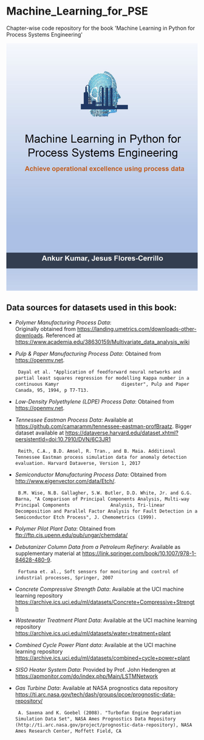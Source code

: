 # Machine_Learning_for_PSE

Chapter-wise code repository for the book 'Machine Learning in Python for Process Systems Engineering'

![](/Images/coverPage.JPG)

## Data sources for datasets used in this book:
- *Polymer Manufacturing Process Data*:  
       Originally obtained from https://landing.umetrics.com/downloads-other-downloads. 
       Referenced at https://www.academia.edu/38630159/Multivariate_data_analysis_wiki
       
             
- *Pulp & Paper Manufacturing Process Data*:
       Obtained from https://openmv.net. 
       
       Dayal et al. "Application of feedforward neural networks and partial least squares regression for modelling Kappa number in a continuous Kamyr                       digester", Pulp and Paper Canada, 95, 1994, p T7-T13.
       
           
- *Low-Density Polyethylene (LDPE) Process Data*:
       Obtained from https://openmv.net.

           
- *Tennessee Eastman Process Data*: 
       Available at https://github.com/camaramm/tennessee-eastman-profBraatz. Bigger dataset available at https://dataverse.harvard.edu/dataset.xhtml?persistentId=doi:10.7910/DVN/6C3JR1
       
       Reith, C.A., B.D. Amsel, R. Tran., and B. Maia. Additional Tennessee Eastman process simulation data for anomaly detection evaluation. Harvard Dataverse, Version 1, 2017
       
- *Semiconductor Manufacturing Process Data*: 
       Obtained from http://www.eigenvector.com/data/Etch/. 
       
       B.M. Wise, N.B. Gallagher, S.W. Butler, D.D. White, Jr. and G.G. Barna, "A Comparison of Principal Components Analysis, Multi-way Principal Components               Analysis, Tri-linear Decomposition and Parallel Factor Analysis for Fault Detection in a Semiconductor Etch Process", J. Chemometrics (1999).
       
- *Polymer Pilot Plant Data*:
       Obtained from ftp://ftp.cis.upenn.edu/pub/ungar/chemdata/
  
- *Debutanizer Column Data from a Petroleum Refinery*:
       Available as supplementary material at https://link.springer.com/book/10.1007/978-1-84628-480-9. 
       
       Fortuna et. al., Soft sensors for monitoring and control of industrial processes, Springer, 2007
       
- *Concrete Compressive Strength Data*:
       Available at the UCI machine learning repository https://archive.ics.uci.edu/ml/datasets/Concrete+Compressive+Strength

- *Wastewater Treatment Plant Data*:
       Available at the UCI machine learning repository https://archive.ics.uci.edu/ml/datasets/water+treatment+plant
       
- *Combined Cycle Power Plant data*:
       Available at the UCI machine learning repository https://archive.ics.uci.edu/ml/datasets/combined+cycle+power+plant
       
- *SISO Heater System Data*:
       Provided by Prof. John Hedengren at https://apmonitor.com/do/index.php/Main/LSTMNetwork
       
- *Gas Turbine Data*:
       Available at NASA prognostics data repository https://ti.arc.nasa.gov/tech/dash/groups/pcoe/prognostic-data-repository/
       
       A. Saxena and K. Goebel (2008). "Turbofan Engine Degradation Simulation Data Set", NASA Ames Prognostics Data Repository (http://ti.arc.nasa.gov/project/prognostic-data-repository), NASA Ames Research Center, Moffett Field, CA

